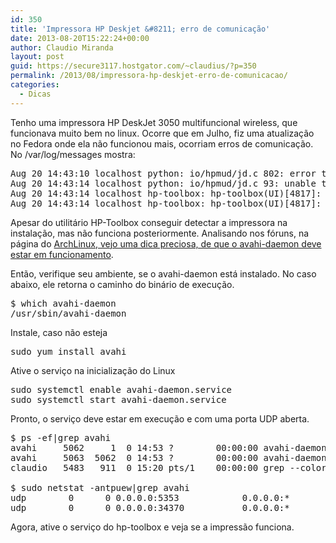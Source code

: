 ```yaml
---
id: 350
title: 'Impressora HP Deskjet &#8211; erro de comunicação'
date: 2013-08-20T15:22:24+00:00
author: Claudio Miranda
layout: post
guid: https://secure3117.hostgator.com/~claudius/?p=350
permalink: /2013/08/impressora-hp-deskjet-erro-de-comunicacao/
categories:
  - Dicas
---
```

Tenho uma impressora HP DeskJet 3050 multifuncional wireless, que funcionava muito bem no linux. Ocorre que em Julho, fiz uma atualização no Fedora onde ela não funcionou mais, ocorriam erros de comunicação. No /var/log/messages mostra:

<pre>Aug 20 14:43:10 localhost python: io/hpmud/jd.c 802: error timeout mdns lookup HP8ED8C6.local
Aug 20 14:43:14 localhost python: io/hpmud/jd.c 93: unable to read device-id
Aug 20 14:43:14 localhost hp-toolbox: hp-toolbox(UI)[4817]: error: Unable to communicate with device (code=12): hp:/net/Deskjet_3050_J610_series?zc=HP8ED8C6
Aug 20 14:43:14 localhost hp-toolbox: hp-toolbox(UI)[4817]: error:  Unable to open device hp:/net/Deskjet_3050_J610_series?zc=HP8ED8C6.</pre>

Apesar do utilitário HP-Toolbox conseguir detectar a impressora na instalação, mas não funciona posteriormente. Analisando nos fóruns, na página do <a href="https://wiki.archlinux.org/index.php/CUPS#hp-setup_finds_the_printer_automatically_but_reports_.22Unable_to_communicate_with_device.22_when_printing_test_page_immediately_afterwards" target="_blank">ArchLinux, vejo uma dica preciosa, de que o avahi-daemon deve estar em funcionamento</a>.

Então, verifique seu ambiente, se o avahi-daemon está instalado. No caso abaixo, ele retorna o caminho do binário de execução.

<pre>$ which avahi-daemon
/usr/sbin/avahi-daemon</pre>

Instale, caso não esteja

<pre>sudo yum install avahi</pre>

Ative o serviço na inicialização do Linux

<pre>sudo systemctl enable avahi-daemon.service
sudo systemctl start avahi-daemon.service</pre>

Pronto, o serviço deve estar em execução e com uma porta UDP aberta.

<pre>$ ps -ef|grep avahi
avahi     5062     1  0 14:53 ?        00:00:00 avahi-daemon: running [pavlov.local]
avahi     5063  5062  0 14:53 ?        00:00:00 avahi-daemon: chroot helper
claudio   5483   911  0 15:20 pts/1    00:00:00 grep --color=auto avahi

$ sudo netstat -antpuew|grep avahi
udp        0      0 0.0.0.0:5353            0.0.0.0:*                           70         124719     5062/avahi-daemon:  
udp        0      0 0.0.0.0:34370           0.0.0.0:*                           70         124720     5062/avahi-daemon:</pre>

Agora, ative o serviço do hp-toolbox e veja se a impressão funciona.